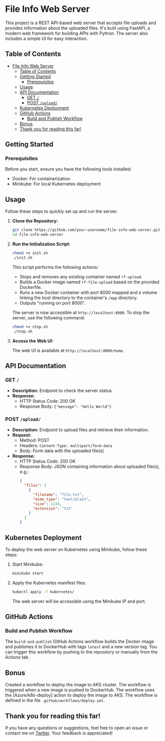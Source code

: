 # File Info Web Server

This project is a REST API-based web server that accepts file uploads and provides information about the uploaded files. It's built using FastAPI, a modern web framework for building APIs with Python. The server also includes a simple UI for easy interaction.
## Table of Contents

- [File Info Web Server](#file-info-web-server)
  - [Table of Contents](#table-of-contents)
  - [Getting Started](#getting-started)
    - [Prerequisites](#prerequisites)
  - [Usage](#usage)
  - [API Documentation](#api-documentation)
    - [GET `/`](#get-)
    - [POST `/upload/`](#post-upload)
  - [Kubernetes Deployment](#kubernetes-deployment)
  - [GitHub Actions](#github-actions)
    - [Build and Publish Workflow](#build-and-publish-workflow)
  - [Bonus](#bonus)
  - [Thank you for reading this far!](#thank-you-for-reading-this-far)

## Getting Started

### Prerequisites

Before you start, ensure you have the following tools installed:

- Docker: For containerization
- Minikube: For local Kubernetes deployment

## Usage

Follow these steps to quickly set up and run the server:

1. **Clone the Repository:**

   ```bash
   git clone https://github.com/your-username/file-info-web-server.git
   cd file-info-web-server
   ```

2. **Run the Initialization Script:**

   ```bash
   chmod +x init.sh
   ./init.sh
   ```

   This script performs the following actions:

   - Stops and removes any existing container named `rf-upload`.
   - Builds a Docker image named `rf-file-upload` based on the provided Dockerfile.
   - Runs a new Docker container with port 8000 mapped and a volume linking the host directory to the container's `/app` directory.
   - Outputs "running on port 8000".

   The server is now accessible at `http://localhost:8000`. To stop the server, use the following command:

   ```bash
   chmod +x stop.sh
   ./stop.sh
   ```

3. **Access the Web UI:**

   The web UI is available at `http://localhost:8000/home`.

## API Documentation

### GET `/`

- **Description:** Endpoint to check the server status.
- **Response:**
  - HTTP Status Code: 200 OK
  - Response Body: `{"message": "Hello World"}`

### POST `/upload/`

- **Description:** Endpoint to upload files and retrieve their information.
- **Request:**
  - Method: POST
  - Headers: `Content-Type: multipart/form-data`
  - Body: Form data with the uploaded file(s)
- **Response:**
  - HTTP Status Code: 200 OK
  - Response Body: JSON containing information about uploaded file(s), e.g.:
    ```json
    {
      "files": [
        {
          "filename": "file.txt",
          "mime_type": "text/plain",
          "size": 1234,
          "extension": "txt"
        }
      ]
    }
    ```

## Kubernetes Deployment

To deploy the web server on Kubernetes using Minikube, follow these steps:

1. Start Minikube:

   ```bash
   minikube start
   ```

2. Apply the Kubernetes manifest files:

   ```bash
   kubectl apply -f kubernetes/
   ```

   The web server will be accessible using the Minikube IP and port.

## GitHub Actions

### Build and Publish Workflow

The `build-and-publish` GitHub Actions workflow builds the Docker image and publishes it to DockerHub with tags `latest` and a new version tag. You can trigger this workflow by pushing to the repository or manually from the Actions tab.

## Bonus
<!-- created an action delpoy.ymal to deploy our image wiht tag latest to aks cluster and   -->
Created a workflow to deploy the image to AKS cluster. The workflow is triggered when a new image is pushed to DockerHub. The workflow uses the [Azure/k8s-deploy] action to deploy the image to AKS. The workflow is defined in the file `.github/workflows/deploy.yml`.


## Thank you for reading this far!

If you have any questions or suggestions, feel free to open an issue or contact me on [Twitter](https://twitter.com/gunwant11). Your feedback is appreciated!